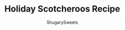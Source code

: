 ---
layout: ../../layouts/MarkdownPostLayout.astro
title: Holiday Scotcheroos Recipe
author: ShugarySweets
pubDate: 2019-01-15
description: "This season, make a batch of these Holiday Scotcheroos for a fun and festive dessert! Chewy peanut butter and chocolate treats!"
image_url: https://www.shugarysweets.com/wp-content/uploads/2019/12/untitlekaro8.jpg
tags: ["Rice Krispie Treats","American"]
calories: 467
protein: 8
carbohydrates: 82
fats: 14
fiber: 4
ingredients: ["1 cup Light Corn Syrup","1 cup granulated sugar","1 cup creamy peanut butter","1 drop green gel food coloring","5 1/2 cups corn flakes cereal","1/2 cup white chocolate, melted","8 mini peanut butter cups","1/4 cup rainbow chips (or sprinkles)","8 star sprinkles (or red hots)","3/4 cup semi-sweet chocolate morsels, melted","8 cinnamon red hots","16 small twist pretzels","16 candy eyes"]
serves: 16
time: "25 minutes"
prepTime: "20 minutes"
instructions: ["Line two 8 or 9-inch round baking pans with parchment paper. Set aside.","In a large saucepan, combine corn syrup with sugar. Heat over medium heat, stirring constantly until sugar dissolves. Bring mixture to a boil. Boil for 1 minute then remove from heat.","Stir in peanut butter and food coloring until smooth. Add cereal and fold gently until evenly coated.","Pour mixture into prepared baking pans. Pat gently with back of wooden spoon. Allow cool and set about 30 minutes.","Remove from pans by lifting the parchment paper. Place on cutting board and cut each circle into 8 triangles. Separate slightly so there is a space between each triangle.","For the Christmas trees, add melted white chocolate to a sandwich sized plastic bag. Snip off the corner and drizzle over one pan of scotcheroos. Add rainbow chips and star to trees. Using the melted white chocolate, add a drop to the top of a peanut butter cup and press into the bottom of the tree for the trunk.","For the Reindeer, add melted chocolate to a sandwich sized plastic bag. Snip off the corner and drizzle generously over the second pan of scotcheroos, coating the top completely. Break each pretzel and add as antlers. Add the cinnamon red hot for the nose and candy eyes!","Allow chocolate to set, about 10 minutes. Store in airtight container for several days to maintain freshness."]
nutrition: ["467 calories","82 grams carbohydrates","1 milligrams cholesterol","14 grams fat","4 grams fiber","8 grams protein","4 grams saturated fat","584 milligrams sodium","45 grams sugar","0 grams trans fat","8 grams unsaturated fat"]
---